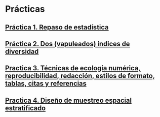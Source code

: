 # Prácticas

## [Práctica 1. Repaso de estadística](practica-01.md)

## [Práctica 2. Dos (vapuleados) índices de diversidad](practica-02.md)

## [Practica 3. Técnicas de ecología numérica, reproducibilidad, redacción, estilos de formato, tablas, citas y referencias](practica-03.md)

## [Practica 4. Diseño de muestreo espacial estratificado](practica-04.md)